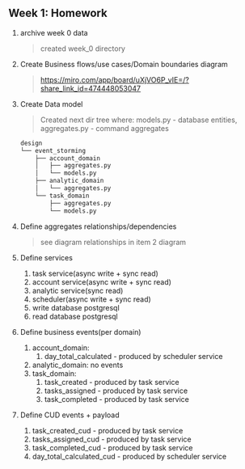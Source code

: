 

## Week 1: Homework

1. archive week 0 data 

    > created week_0 directory

2. Create Business flows/use cases/Domain boundaries diagram 

    > https://miro.com/app/board/uXjVO6P_vIE=/?share_link_id=474448053047

3. Create Data model

    > Created next dir tree where: models.py - database entities, aggregates.py - command aggregates

    ```sh
    design
    └── event_storming
        ├── account_domain
        │   ├── aggregates.py
        │   └── models.py
        ├── analytic_domain
        │   └── aggregates.py
        └── task_domain
            ├── aggregates.py
            └── models.py
    ```

4. Define aggregates relationships/dependencies

    > see diagram relationships in item 2 diagram

5. Define services
    1. task service(async write + sync read)
    2. account service(async write + sync read)
    3. analytic service(sync read)
    4. scheduler(async write + sync read) 
    5. write database postgresql
    6. read database postgresql

6. Define business events(per domain)
    1. account_domain:
        1. day_total_calculated - produced by scheduler service
    2. analytic_domain:
        no events
    3. task_domain: 
        1. task_created - produced by task service
        2. tasks_assigned - produced by task service
        3. task_completed - produced by task service

7. Define CUD events + payload
    1. task_created_cud - produced by task service
    2. tasks_assigned_cud - produced by task service
    3. task_completed_cud - produced by task service
    4. day_total_calculated_cud - produced by scheduler service